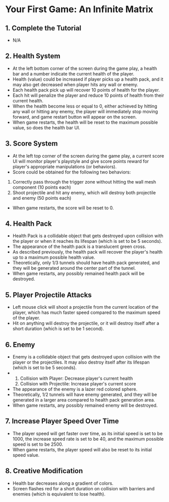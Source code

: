 # Your First Game: An Infinite Matrix
## 1. Complete the Tutorial
* N/A
## 2. Health System
* At the left bottom corner of the screen during the game play, a health bar and a number indicate the current health of the player.
* Health (value) could be increased if player picks up a health pack, and it may also get decreased when player hits any wall or enemy.
* Each health pack pick up will recover 10 points of health for the player.
* Each hit will penalize the player and reduce 10 points of health from their current health.
* When the health become less or equal to 0, either achieved by hitting any wall or hitting any enemy, the player will immediately stop moving forward, and game restart button will appear on the screen.
* When game restarts, the health will be reset to the maximum possible value, so does the health bar UI.
## 3. Score System
* At the left top corner of the screen during the game play, a current score UI will monitor player's playstyle and give score points reward for player's appropriate manipulations (or behaviors).
* Score could be obtained for the following two behaviors:
1. Correctly pass through the trigger zone without hitting the wall mesh component (10 points each)
2. Shoot projectile and hit any enemy, which will destroy both projectile and enemy (50 points each)
* When game restarts, the score will be reset to 0.
## 4. Health Pack
* Health Pack is a collidable object that gets destroyed upon collision with the player or when it reaches its lifespan (which is set to be 5 seconds).
* The appearance of the health pack is a translucent green cross.
* As described previously, the health pack will recover the player's health up to a maximum possible health value.
* Theoretically, only 1/3 tunnels should have health pack generated, and they will be generated around the center part of the tunnel.
* When game restarts, any possibly remained health pack will be destroyed.
## 5. Player Projectile Attacks
* Left mouse click will shoot a projectile from the current location of the player, which has much faster speed compared to the maximum speed of the player.
* Hit on anything will destroy the projectile, or it will destroy itself after a short duration (which is set to be 1 second).
## 6. Enemy
* Enemy is a collidable object that gets destroyed upon collision with the player or the projectiles. It may also destroy itself after its lifespan (which is set to be 5 seconds).
* 1. Collision with Player: Decrease player's current health
  2. Collision with Projectile: Increase player's current score
* The appearance of the enemy is a lazer red colored sphere.
* Theoretically, 1/2 tunnels will have enemy generated, and they will be generated in a larger area compared to health pack generation area.
* When game restarts, any possibly remained enemy will be destroyed.
## 7. Increase Player Speed Over Time
* The player speed will get faster over time, as its initial speed is set to be 1000, the increase speed rate is set to be 40, and the maximum possible speed is set to be 2500.
* When game restarts, the player speed will also be reset to its initial speed value.
## 8. Creative Modification
* Health bar decreases along a gradient of colors.
* Screen flashes red for a short duration on collision with barriers and enemies (which is equivalent to lose health).
